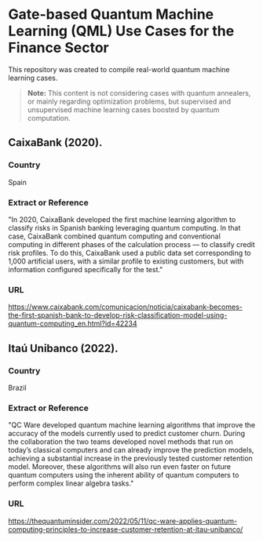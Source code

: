 # Gate-based Quantum Machine Learning (QML) Use Cases for the Finance Sector

This repository was created to compile real-world quantum machine learning cases. 

> **Note:** This content is not considering cases with quantum annealers, or mainly regarding optimization problems, but supervised and unsupervised machine learning cases boosted by quantum computation.

## CaixaBank (2020). 

### Country

Spain

### Extract or Reference

"In 2020, CaixaBank developed the first machine learning algorithm to classify risks in Spanish banking leveraging quantum computing. In that case, CaixaBank combined quantum computing and conventional computing in different phases of the calculation process — to classify credit risk profiles. To do this, CaixaBank used a public data set corresponding to 1,000 artificial users, with a similar profile to existing customers, but with information configured specifically for the test." 

### URL 

https://www.caixabank.com/comunicacion/noticia/caixabank-becomes-the-first-spanish-bank-to-develop-risk-classification-model-using-quantum-computing_en.html?id=42234

## Itaú Unibanco (2022). 

### Country

Brazil

### Extract or Reference

"QC Ware developed quantum machine learning algorithms that improve the accuracy of the models currently used to predict customer churn. During the collaboration the two teams developed novel methods that run on today’s classical computers and can already improve the prediction models, achieving a substantial increase in the previously tested customer retention model. Moreover, these algorithms will also run even faster on future quantum computers using the inherent ability of quantum computers to perform complex linear algebra tasks." 

### URL 

https://thequantuminsider.com/2022/05/11/qc-ware-applies-quantum-computing-principles-to-increase-customer-retention-at-itau-unibanco/

